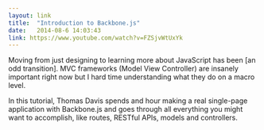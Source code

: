 ```yaml
---
layout: link
title:  "Introduction to Backbone.js"
date:   2014-08-6 14:03:43
link: https://www.youtube.com/watch?v=FZSjvWtUxYk
---
```



Moving from just designing to learning more about JavaScript has been [an odd transition]. MVC frameworks (Model View Controller) are insanely important right now but I hard time understanding what they do on a macro level.

In this tutorial, Thomas Davis spends and hour making a real single-page application with Backbone.js and goes through all everything you might want to accomplish, like routes, RESTful APIs, models and controllers.
